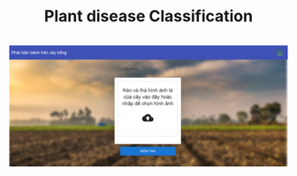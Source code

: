 <h1 align="center">Plant disease Classification</h1>

<br>
    <img src="./Images/bg.png">
<br>

##
